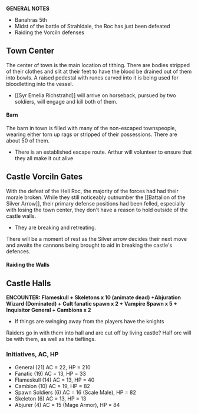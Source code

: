**GENERAL NOTES**
- Banahras 5th
- Midst of the battle of Strahldale, the Roc has just been defeated
- Raiding the Vorciln defenses
## Town Center
The center of town is the main location of tithing. There are bodies stripped of their clothes and slit at their feet to have the blood be drained out of them into bowls. A raised pedestal with runes carved into it is being used for bloodletting into the vessel.
- [[Syr Emelia Richstrahd]] will arrive on horseback, pursued by two soldiers, will engage and kill both of them.
#### Barn
The barn in town is filled with many of the non-escaped townspeople, wearing either torn up rags or stripped of their possessions. There are about 50 of them.
- There is an established escape route. Arthur will volunteer to ensure that they all make it out alive
## Castle Vorciln Gates
With the defeat of the Hell Roc, the majority of the forces had had their morale broken. While they still noticeably outnumber the [[Battalion of the Silver Arrow]], their primary defense positions had been felled, especially with losing the town center, they don't have a reason to hold outside of the castle walls. 
- They are breaking and retreating.

There will be a moment of rest as the Silver arrow decides their next move and awaits the cannons being brought to aid in breaking the castle's defences. 
#### Raiding the Walls
## Castle Halls
**ENCOUNTER: Flameskull + Skeletons x 10 (animate dead) +Abjuration Wizard (Dominated) + Cult fanatic spawn x 2 + Vampire Spawn x 5 + Inquisitor General  + Cambions x 2**

- If things are swinging away from the players have the knights 

Raiders go in with them into hall and are cut off by living castle? Half orc will be with them, as well as the tieflings.
### Initiatives, AC, HP
- General (21) AC = 22, HP = 210
- Fanatic (19) AC = 13, HP = 33
- Flameskull (14) AC = 13, HP = 40
- Cambion (10) AC = 19, HP = 82
- Spawn Soldiers (6) AC = 16 (Scale Male), HP = 82
- Skeleton (6) AC = 13, HP = 13
- Abjurer (4) AC = 15 (Mage Armor), HP = 84
